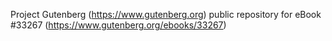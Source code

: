 Project Gutenberg (https://www.gutenberg.org) public repository for eBook #33267 (https://www.gutenberg.org/ebooks/33267)
